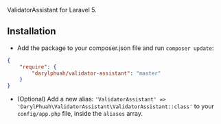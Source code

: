 ValidatorAssistant for Laravel 5.

## Installation

- Add the package to your composer.json file and run `composer update`:
```json
{
    "require": {
        "darylphuah/validator-assistant": "master"
    }
}
```
- (Optional) Add a new alias: `'ValidatorAssistant' => 'DarylPhuah\ValidatorAssistant\ValidatorAssistant::class'` to your `config/app.php` file, inside the `aliases` array.
